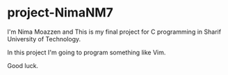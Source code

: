 # project-NimaNM7

I'm Nima Moazzen and This is my final project for C programming in Sharif University of Technology.

In this project I'm going to program something like Vim.

Good luck.